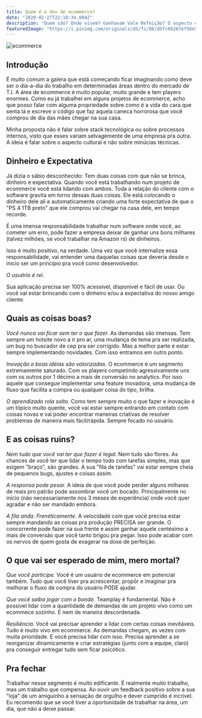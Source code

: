 ```yaml
---
title: Quem é o dev de ecommerce?
date: "2020-02-27T22:18:34.004Z"
description: "Quem são? Onde vivem? Ganhavam Vale Refeição? O aspecto cultural do dev de ecommerces"
featuredImage: "https://i.pinimg.com/originals/d5/fc/86/d5fc86267ef56e5fdcaa4487b66cef2a.jpg"
---
```


![ecommerce](https://i.pinimg.com/originals/d5/fc/86/d5fc86267ef56e5fdcaa4487b66cef2a.jpg)

## Introdução

É muito comum a galera que está começando ficar imaginando como deve ser o dia-a-dia do trabalho em determinadas áreas dentro do mercado de T.I. A área de ecommerce é muito popular, muito grande e tem players enormes. Como eu já trabalhei em alguns projetos de ecommerce, acho que posso falar com alguma propriedade sobre como é a vida do cara que senta lá e escreve o código que faz aquela caneca horrorosa que você comprou de dia das mães chegar na sua casa.

Minha proposta não é falar sobre stack tecnológica ou sobre processos internos, visto que esses variam selvagemente de uma empresa pra outra. A ideia é falar sobre o aspecto cultural e não sobre minúcias técnicas.

## Dinheiro e Expectativa

Já dizia o sábio desconhecido: Tem duas coisas com que não se brinca, dinheiro e expectativa. Quando você está trabalhando num projeto de ecommerce você está lidando com ambos. Toda a relação do cliente com o software gravita em torno dessas duas coisas. Ele está colocando o dinheiro dele ali e automaticamente criando uma forte expectativa de que o "PS 4 1TB preto" que ele comprou vai chegar na casa dele, em tempo recorde.

É uma imensa responsabilidade trabalhar num software onde você, ao cometer um erro, pode fazer a empresa deixar de ganhar uns bons milhares (talvez milhões, se você trabalhar na Amazon rs) de dinheiros.

Isso é muito positivo, na verdade. Uma vez que você internalize essa responsabilidade, vai entender uma daquelas coisas que deveria desde o início ser um princípio pra você como desenvolvedor.

_O usuário é rei_.

Sua aplicação precisa ser 100% acessível, disponível e fácil de usar. Ou você vai estar brincando com o dinheiro e/ou a expectativa do nosso amigo cliente.

## Quais as coisas boas?

_Você nunca vai ficar sem ter o que fazer._ As demandas são imensas. Tem sempre um hotsite novo a ir pro ar, uma mudança de tema pra ser realizada, um bug no buscador de cep pra ser corrigido. Mas a melhor parte é estar sempre implementando novidades. Com isso entramos em outro ponto.

_Inovação e boas idéias são valorizadas._ O ecommerce é um segmento extremamente saturado. Com os players competindo agressivamente uns com os outros por 1 décimo a mais de conversão no analytics. Por isso aquele que consegue implementar uma feature inovadora, uma mudança de fluxo que facilita a compra ou qualquer coisa do tipo, brilha.

_O aprendizado rola solto._ Como tem sempre muito o que fazer e inovação é um tópico muito quente, você vai estar sempre entrando em contato com coisas novas e vai poder encontrar maneiras criativas de resolver problemas de maneira mais fácil/rápida. Sempre focado no usuário.

## E as coisas ruins?

_Nem tudo que você vai ter que fazer é legal._ Nem tudo são flores. As chances de você ter que lidar o tempo todo com tarefas simples, mas que exigem "braço", são grandes. A sua "fila de tarefas" vai estar sempre cheia de pequenos bugs, ajustes e coisas assim.

_A responsa pode pesar._ A ideia de que você pode perder alguns milhares de reais pro patrão pode assombrar você um bocado. Principalmente no início (não necessariamente nos 3 meses de experiência) onde você quer agradar e não ser mandado embora.

_A fila anda. Frenéticamente._ A velocidade com que você precisa estar sempre mandando as coisas pra produção PRECISA ser grande. O concorrente pode fazer na sua frente e assim ganhar aquele centésimo a mais de conversão que você tanto brigou pra pegar. Isso pode acabar com os nervos de quem gosta de exagerar na dose de perfeição.

## O que vai ser esperado de mim, mero mortal?

_Que você participe._ Você é um usuário de ecommerce em potencial também. Tudo que você tiver pra acrescentar, propôr e imaginar pra melhorar o fluxo de compra do usuário PODE ajudar.

_Que você saiba jogar com o bonde._ Teamplay é fundamental. Não é possível lidar com a quantidade de demandas de um projeto vivo como um ecommece sozinho. E nem de maneira descordenada.

_Resiliência._ Você vai precisar aprender a lidar com certas coisas inevitáveis. Tudo é muito vivo em ecommerce. As demandas chegam, as vezes com muita prioridade. E você precisa lidar com isso. Precisa aprender a se reorganizar dinamicamente e criar estratégias (junto com a equipe, claro) pra conseguir entregar tudo sem ficar psicótico.

## Pra fechar

Trabalhar nesse segmento é muito edificante. É realmente muito trabalho, mas um trabalho que compensa. Ao ouvir um feedback positivo sobre a sua "loja" de um amiguinho a sensação de orgulho e dever cumprido é incrível. Eu recomendo que se você tiver a oportunidade de trabalhar na área, um dia, que não a deixe passar.
